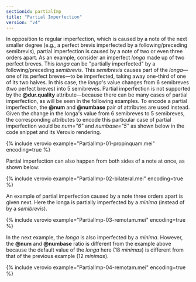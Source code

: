 ```yaml
---
sectionid: partialImp
title: "Partial Imperfection"
version: "v4"
---
```


In opposition to regular imperfection, which is caused by a note of the next smaller degree (e.g., a perfect brevis imperfected by a following/preceding semibrevis), partial imperfection is caused by a note of two or even three orders apart. As an example, consider an imperfect *longa* made up of two perfect breves. This *longa* can be "partially imperfected" by a following/preceding *semibrevis*. This *semibrevis* causes part of the *longa*—one of its perfect breves—to be imperfected, taking away one-third of one of its two halves. In this case, the *longa*'s value changes from 6 semibreves (two perfect breves) into 5 semibreves. Partial imperfection is not supported by the **@dur.quality** attribute—because there can be many cases of partial imperfection, as will be seen in the following examples. To encode a partial imperfection, the **@num** and **@numbase** pair of attributes are used instead. Given the change in the longa's value from 6 semibreves to 5 semibreves, the corresponding attributes to encode this particular case of partial imperfection would be *num="6"* and *numbase="5"* as shown below in the code snippet and its Verovio rendering.

{% include verovio example="PartialImp-01-propinquam.mei" encoding=true %}

Partial imperfection can also happen from both sides of a note at once, as shown below:

{% include verovio example="PartialImp-02-bilateral.mei" encoding=true %}

An example of partial imperfection caused by a note three orders apart is given next. Here the longa is partially imperfected by a *minima* (instead of by a *semibrevis*).

{% include verovio example="PartialImp-03-remotam.mei" encoding=true %}

In the next example, the *longa* is also imperfected by a *minima*. However, the **@num** and **@numbase** ratio is different from the example above because the default value of the *longa* here (18 *minimas*) is different from that of the previous example (12 *minimas*).

{% include verovio example="PartialImp-04-remotam.mei" encoding=true %}
